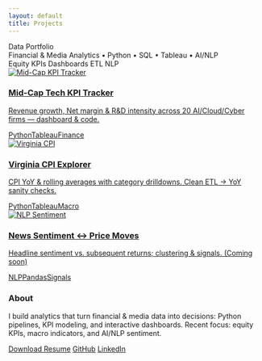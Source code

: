 ```yaml
---
layout: default
title: Projects
---
```


<!-- HERO -->
<div class="hero">
  <div class="hero-title">Data Portfolio</div>
  <div class="hero-sub">Financial & Media Analytics • Python • SQL • Tableau • AI/NLP</div>
  <div class="hero-tags">
    <span class="pill">Equity KPIs</span>
    <span class="pill">Dashboards</span>
    <span class="pill">ETL</span>
    <span class="pill">NLP</span>
  </div>
</div>

<!-- PROJECT CARDS -->
<div class="grid">

  <!-- Mid-Cap KPI -->
  <a class="card" href="https://public.tableau.com/app/profile/aravind.anisetti/viz/Mid-CapRevenueAnalysis/Mid-CapTechKPITracker" target="_blank" rel="noopener">
    <img src="/assets/img/midcap-preview.jpg" alt="Mid-Cap KPI Tracker">
    <div class="card-body">
      <h3>Mid-Cap Tech KPI Tracker</h3>
      <p>Revenue growth, Net margin & R&D intensity across 20 AI/Cloud/Cyber firms — dashboard & code.</p>
      <div class="tags">
        <span class="pill">Python</span><span class="pill">Tableau</span><span class="pill">Finance</span>
      </div>
    </div>
  </a>

  <!-- Virginia CPI -->
  <a class="card" href="https://public.tableau.com/app/profile/aravind.anisetti/viz/InflationAnalysis-Virginia/InflationAnalysisVA" target="_blank" rel="noopener">
    <img src="/assets/img/va-cpi.jpg" alt="Virginia CPI">
    <div class="card-body">
      <h3>Virginia CPI Explorer</h3>
      <p>CPI YoY & rolling averages with category drilldowns. Clean ETL → YoY sanity checks.</p>
      <div class="tags">
        <span class="pill">Python</span><span class="pill">Tableau</span><span class="pill">Macro</span>
      </div>
    </div>
  </a>

  <!-- Placeholder for next AI/NLP project -->
  <a class="card" href="https://github.com/aravind-bit" target="_blank" rel="noopener">
    <img src="/assets/img/sentiment-preview.jpg" alt="NLP Sentiment">
    <div class="card-body">
      <h3>News Sentiment ↔ Price Moves</h3>
      <p>Headline sentiment vs. subsequent returns; clustering & signals. (Coming soon)</p>
      <div class="tags">
        <span class="pill">NLP</span><span class="pill">Pandas</span><span class="pill">Signals</span>
      </div>
    </div>
  </a>

</div>

<!-- ABOUT STRIP -->
<div class="about">
  <h3>About</h3>
  <p>I build analytics that turn financial & media data into decisions: Python pipelines, KPI modeling, and interactive dashboards.
     Recent focus: equity KPIs, macro indicators, and AI/NLP sentiment.</p>
  <p>
    <a class="btn" href="/assets/Aravind_Resume.pdf">Download Resume</a>
    <a class="btn ghost" href="https://github.com/aravind-bit" target="_blank" rel="noopener">GitHub</a>
    <a class="btn ghost" href="https://www.linkedin.com/in/aravind-a-7534b6168" target="_blank" rel="noopener">LinkedIn</a>
  </p>
</div>
